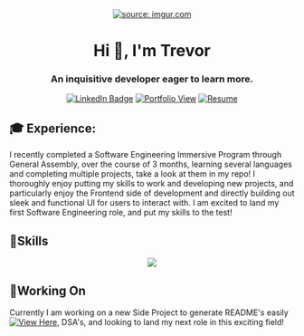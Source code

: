 <div id="description" align="center">
 <a href="https://imgur.com/YonK92N"><img src="https://i.imgur.com/YonK92N.png" title="source: imgur.com" /></a>

<h1 align="center">Hi 👋, I'm Trevor</h1>
<h3 align="center">An inquisitive developer eager to learn more.</h3>

[![LinkedIn Badge](https://img.shields.io/badge/-Trevor-blue?style=flat&logo=Linkedin&logoColor=black)](https://www.linkedin.com/in/-trevorcampbell/) [![Portfolio View](https://img.shields.io/badge/Portfolio-View-blue)](https://trev-portfolio.netlify.app/) [![Resume](https://img.shields.io/badge/Resume-orange)](https://acrobat.adobe.com/id/urn%3Aaaid%3Asc%3AVA6C2%3A3fad41d3-0300-40e6-b837-a00dae418ae1/?locale=en-US&filetype=application%2Fpdf)

 </div>


<h2 align="left">🎓 Experience: </h2>
<p align="left"> I recently completed a Software Engineering Immersive Program through General Assembly, over the course of 3 months, learning several languages and completing multiple projects, take a look at them in my repo!
I thoroughly enjoy putting my skills to work and developing new projects, and particularly enjoy the Frontend side of development and directly building out sleek and functional UI for users to interact with. I am excited to land my first Software Engineering role, and put my skills to the test! </p>

<h2 align="left">👾Skills</h2>
<p align="center">
  <a href="https://skillicons.dev">
    <img src="https://skillicons.dev/icons?i=react,js,postgres,nodejs,django,mongodb,html,css,vscode,replit,materialui,heroku,github," />
  </a>
</p>


<h2 align="left">📖Working On</h2>
 Currently I am working on a new Side Project to generate README's easily <a href="https://github.com/RareTC/makeme#readme"><img alt="View Here" src="https://img.shields.io/badge/MAKEME.md-orange"></a>, DSA's, and looking to land my next role in this exciting field!
 

